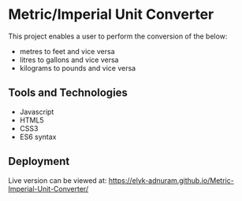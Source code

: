 # Metric/Imperial Unit Converter

This project enables a user to perform the conversion of the below:

- metres to feet and vice versa
- litres to gallons and vice versa
- kilograms to pounds and vice versa

## Tools and Technologies

- Javascript
- HTML5
- CSS3
- ES6 syntax

## Deployment

Live version can be viewed at: https://elyk-adnuram.github.io/Metric-Imperial-Unit-Converter/
